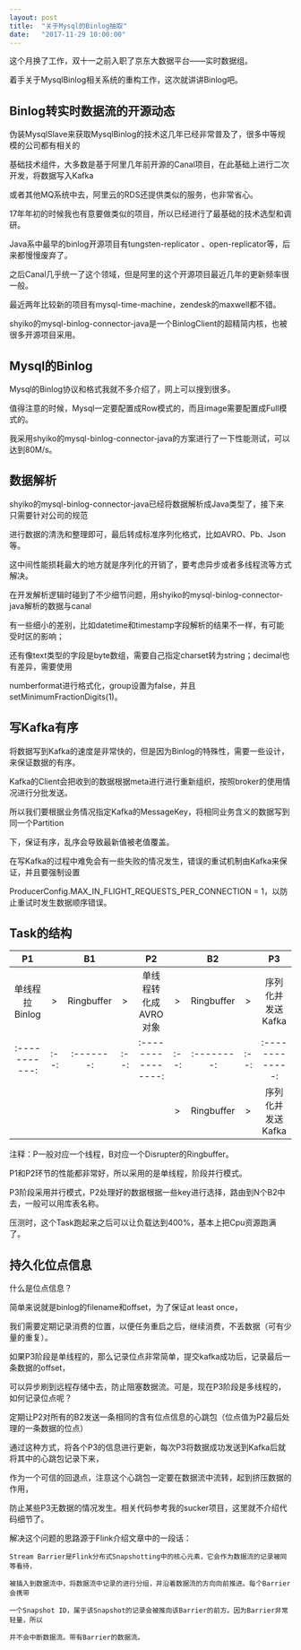 ```yaml
---
layout: post
title:  "关于Mysql的Binlog抽取"
date:   "2017-11-29 10:00:00"
---
```


这个月换了工作，双十一之前入职了京东大数据平台——实时数据组。

着手关于MysqlBinlog相关系统的重构工作，这次就讲讲Binlog吧。


## Binlog转实时数据流的开源动态

伪装MysqlSlave来获取MysqlBinlog的技术这几年已经非常普及了，很多中等规模的公司都有相关的

基础技术组件，大多数是基于阿里几年前开源的Canal项目，在此基础上进行二次开发，将数据写入Kafka

或者其他MQ系统中去，阿里云的RDS还提供类似的服务，也非常省心。

17年年初的时候我也有意要做类似的项目，所以已经进行了最基础的技术选型和调研。

Java系中最早的binlog开源项目有tungsten-replicator 、open-replicator等，后来都慢慢废弃了。

之后Canal几乎统一了这个领域，但是阿里的这个开源项目最近几年的更新频率很一般。

最近两年比较新的项目有mysql-time-machine，zendesk的maxwell都不错。

shyiko的mysql-binlog-connector-java是一个BinlogClient的超精简内核，也被很多开源项目采用。

## Mysql的Binlog

Mysql的Binlog协议和格式我就不多介绍了，网上可以搜到很多。

值得注意的时候，Mysql一定要配置成Row模式的，而且image需要配置成Full模式的。

我采用shyiko的mysql-binlog-connector-java的方案进行了一下性能测试，可以达到80M/s。

## 数据解析

shyiko的mysql-binlog-connector-java已经将数据解析成Java类型了，接下来只需要针对公司的规范

进行数据的清洗和整理即可，最后转成标准序列化格式，比如AVRO、Pb、Json等。

这中间性能损耗最大的地方就是序列化的开销了，要考虑异步或者多线程流等方式解决。

在开发解析逻辑时碰到了不少细节问题，用shyiko的mysql-binlog-connector-java解析的数据与canal

有一些细小的差别，比如datetime和timestamp字段解析的结果不一样，有可能受时区的影响；

还有像text类型的字段是byte数组，需要自己指定charset转为string；decimal也有差异，需要使用

numberformat进行格式化，group设置为false，并且setMinimumFractionDigits(1)。

## 写Kafka有序

将数据写到Kafka的速度是非常快的，但是因为Binlog的特殊性，需要一些设计，来保证数据的有序。

Kafka的Client会把收到的数据根据meta进行进行重新组织，按照broker的使用情况进行分批发送。

所以我们要根据业务情况指定Kafka的MessageKey，将相同业务含义的数据写到同一个Partition

下，保证有序，乱序会导致最新值被老值覆盖。

在写Kafka的过程中难免会有一些失败的情况发生，错误的重试机制由Kafka来保证，并且要强制设置

ProducerConfig.MAX_IN_FLIGHT_REQUESTS_PER_CONNECTION = 1，以防止重试时发生数据顺序错误。

## Task的结构

|       P1    |    |    B1   |    |         P2       |    |    B2    |    |      P3       |
|:-----------:|:--:|:-------:|:--:|:----------------:|:--:|:--------:|:--:|:-------------:|
|单线程拉Binlog| > |Ringbuffer| > |单线程转化成AVRO对象| > |Ringbuffer| > |序列化并发送Kafka|
|:-----------:|:--:|:-------:|:--:|:----------------:|:--:|:--------:|:--:|:-------------:|
|             |   |          |    |                  | > |Ringbuffer| > |序列化并发送Kafka|

注释：P一般对应一个线程，B对应一个Disrupter的Ringbuffer。

P1和P2环节的性能都非常好，所以采用的是单线程，阶段并行模式。

P3阶段采用并行模式，P2处理好的数据根据一些key进行选择，路由到N个B2中去，一般可以用库表名称。

压测时，这个Task跑起来之后可以让负载达到400%，基本上把Cpu资源跑满了。

## 持久化位点信息

什么是位点信息？

简单来说就是binlog的filename和offset，为了保证at least once，

我们需要定期记录消费的位置，以便任务重启之后，继续消费，不丢数据（可有少量的重复）。

如果P3阶段是单线程的，那么记录位点非常简单，提交kafka成功后，记录最后一条数据的offset，

可以异步刷到远程存储中去，防止阻塞数据流。可是，现在P3阶段是多线程的，如何记录位点呢？

定期让P2对所有的B2发送一条相同的含有位点信息的心跳包（位点值为P2最后处理的一条数据的位点）

通过这种方式，将各个P3的信息进行更新，每次P3将数据成功发送到Kafka后就将其中的心跳包记录下来，

作为一个可信的回退点，注意这个心跳包一定要在数据流中流转，起到挤压数据的作用，

防止某些P3无数据的情况发生。相关代码参考我的sucker项目，这里就不介绍代码细节了。


解决这个问题的思路源于Flink介绍文章中的一段话：


```
Stream Barrier是Flink分布式Snapshotting中的核心元素，它会作为数据流的记录被同等看待，

被插入到数据流中，将数据流中记录的进行分组，并沿着数据流的方向向前推进。每个Barrier会携带

一个Snapshot ID，属于该Snapshot的记录会被推向该Barrier的前方。因为Barrier非常轻量，所以

并不会中断数据流。带有Barrier的数据流。

```
